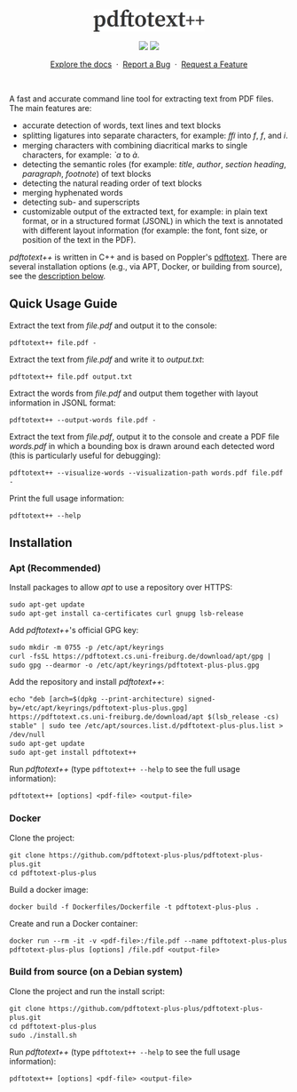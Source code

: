 <br/>
<p align="center">
  <a href="https://github.com/pdftotext-plus-plus/pdftotext-plus-plus">
    <img src="logo.png" alt="logo" width="200">
  </a>
</p>

<p align="center">
  <a href="https://github.com/pdftotext-plus-plus/pdftotext-plus-plus/actions/workflows/checkstyle.yml"><img src="https://github.com/pdftotext-plus-plus/pdftotext-plus-plus/actions/workflows/checkstyle.yml/badge.svg"></a>
  <a href="https://github.com/pdftotext-plus-plus/pdftotext-plus-plus/actions/workflows/unit_test.yml"><img src="https://github.com/pdftotext-plus-plus/pdftotext-plus-plus/actions/workflows/unit_test.yml/badge.svg"></a>
</p>

<p align="center">
  <a href="https://pdftotext.cs.uni-freiburg.de">Explore the docs</a>
  &nbsp·&nbsp
  <a href="https://github.com/pdftotext-plus-plus/pdftotext-plus-plus/issues">Report a Bug</a>
  &nbsp·&nbsp
  <a href="https://github.com/pdftotext-plus-plus/pdftotext-plus-plus/issues">Request a Feature</a>
</p>
<br>

A fast and accurate command line tool for extracting text from PDF files. The main features are:
* accurate detection of words, text lines and text blocks
* splitting ligatures into separate characters, for example: *ﬃ* into *f*, *f*, and *i*.
* merging characters with combining diacritical marks to single characters, for example: *`a* to *à*.
* detecting the semantic roles (for example: *title*, *author*, *section heading*, *paragraph*, *footnote*) of text blocks
* detecting the natural reading order of text blocks
* merging hyphenated words
* detecting sub- and superscripts
* customizable output of the extracted text, for example: in plain text format, or in a structured format (JSONL) in which the text is annotated with different layout information (for example: the font, font size, or position of the text in the PDF).

*pdftotext++* is written in C++ and is based on Poppler's <a href="https://github.com/pdftotext-plus-plus/pdftotext-plus-plus">pdftotext</a>.
There are several installation options (e.g., via APT, Docker, or building from source), see the [description below](#installation).

<!-- =========================================================================================== -->

## Quick Usage Guide

Extract the text from *file.pdf* and output it to the console:
```
pdftotext++ file.pdf -
```

Extract the text from *file.pdf* and write it to *output.txt*:
```
pdftotext++ file.pdf output.txt
```

Extract the words from *file.pdf* and output them together with layout information in JSONL format:
```
pdftotext++ --output-words file.pdf -
```

Extract the text from *file.pdf*, output it to the console and create a PDF file *words.pdf* in which a bounding box is drawn around each detected word (this is particularly useful for debugging):
```
pdftotext++ --visualize-words --visualization-path words.pdf file.pdf -
```

Print the full usage information:
```
pdftotext++ --help
```

## Installation

### Apt (Recommended)
Install packages to allow *apt* to use a repository over HTTPS:
```
sudo apt-get update
sudo apt-get install ca-certificates curl gnupg lsb-release
```

Add *pdftotext++*'s official GPG key:
```
sudo mkdir -m 0755 -p /etc/apt/keyrings
curl -fsSL https://pdftotext.cs.uni-freiburg.de/download/apt/gpg | sudo gpg --dearmor -o /etc/apt/keyrings/pdftotext-plus-plus.gpg
```

Add the repository and install *pdftotext++*:
```
echo "deb [arch=$(dpkg --print-architecture) signed-by=/etc/apt/keyrings/pdftotext-plus-plus.gpg] https://pdftotext.cs.uni-freiburg.de/download/apt $(lsb_release -cs) stable" | sudo tee /etc/apt/sources.list.d/pdftotext-plus-plus.list > /dev/null
sudo apt-get update
sudo apt-get install pdftotext++
```
Run *pdftotext++* (type `pdftotext++ --help` to see the full usage information):
```
pdftotext++ [options] <pdf-file> <output-file>
```

### Docker

Clone the project:
```
git clone https://github.com/pdftotext-plus-plus/pdftotext-plus-plus.git
cd pdftotext-plus-plus
```
Build a docker image:
```
docker build -f Dockerfiles/Dockerfile -t pdftotext-plus-plus .
```
Create and run a Docker container:
```
docker run --rm -it -v <pdf-file>:/file.pdf --name pdftotext-plus-plus pdftotext-plus-plus [options] /file.pdf <output-file>
```

### Build from source (on a Debian system)
Clone the project and run the install script:
```
git clone https://github.com/pdftotext-plus-plus/pdftotext-plus-plus.git
cd pdftotext-plus-plus
sudo ./install.sh
```
Run *pdftotext++* (type `pdftotext++ --help` to see the full usage information):
```
pdftotext++ [options] <pdf-file> <output-file>
```
